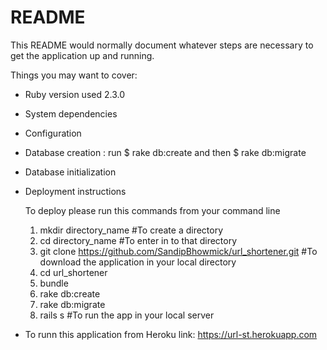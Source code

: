 # README

This README would normally document whatever steps are necessary to get the
application up and running.

Things you may want to cover:

* Ruby version used 2.3.0

* System dependencies 

* Configuration

* Database creation : run $ rake db:create and then $ rake db:migrate

* Database initialization 

* Deployment instructions

	To deploy please run this commands from your command line

	1. mkdir directory_name   	#To create a directory 
	2. cd  directory_name		#To enter in to that directory 
	3. git clone https://github.com/SandipBhowmick/url_shortener.git  #To download the application in your local directory
	4. cd url_shortener
	5. bundle
	6. rake db:create
	7. rake db:migrate
	8. rails s 				#To run the app in your local server


* To runn this application from Heroku link:
											https://url-st.herokuapp.com


